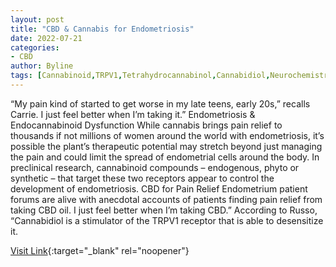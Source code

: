 ```yaml
---
layout: post
title: "CBD & Cannabis for Endometriosis"
date: 2022-07-21
categories:
- CBD
author: Byline
tags: [Cannabinoid,TRPV1,Tetrahydrocannabinol,Cannabidiol,Neurochemistry,Clinical medicine,Health,Medical specialties,Medicine,Biochemistry]
---
```



“My pain kind of started to get worse in my late teens, early 20s,” recalls Carrie. I just feel better when I’m taking it.”  Endometriosis & Endocannabinoid Dysfunction  While cannabis brings pain relief to thousands if not millions of women around the world with endometriosis, it’s possible the plant’s therapeutic potential may stretch beyond just managing the pain and could limit the spread of endometrial cells around the body. In preclinical research, cannabinoid compounds – endogenous, phyto or synthetic – that target these two receptors appear to control the development of endometriosis. CBD for Pain Relief  Endometrium patient forums are alive with anecdotal accounts of patients finding pain relief from taking CBD oil. I just feel better when I’m taking CBD.”  According to Russo, “Cannabidiol is a stimulator of the TRPV1 receptor that is able to desensitize it.

[Visit Link](https://www.projectcbd.org/medicine/cbd-cannabis-endometriosis){:target="_blank" rel="noopener"}


